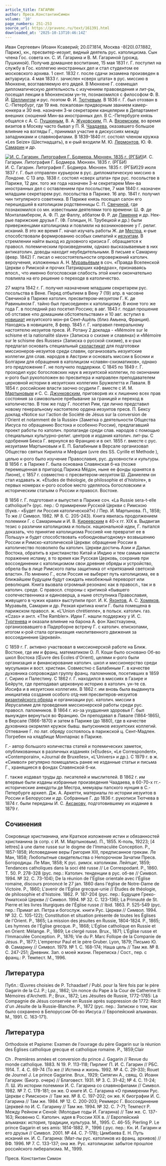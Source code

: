 ```yaml
---
article_title: ГАГАРИН
author: Пресв.КонстантинСимон
volume: '10'
page_numbers: 251-253
source_url: https://pravenc.ru/text/161391.html
downloaded_at: '2025-10-13T10:46:14Z'
---
```


Иван Сергеевич (Иоанн Ксаверий; 20.07.1814, Москва -8(20).07.1882, Париж), кн., пресвитер-иезуит, видный деятель рус. католицизма. Сын члена Гос. совета кн. С. И. Гагарина и В. М. Гагариной (урожд. Пушкиной). Получив домашнее воспитание, 15 мая 1831 г. Г. поступил на службу в Гос. коллегию иностранных дел и стал студентом ее московского архива. 1 сент. 1832 г. после сдачи экзамена произведен в актуариуса. 4 мая 1833 г. зачислен «сверх штата» в рус. миссию в Мюнхене, возглавляемую его дядей. В Мюнхене Г. совмещал дипломатическую деятельность с изучением правоведения и лит-ры, посещал лекции в Мюнхенском ун-те, познакомился с философом Ф. В. Й. [Шеллингом](https://pravenc.ru/text/Шеллинг.html) и рус. поэтом Ф. И. [Тютчевым](https://pravenc.ru/text/Тютчевым.html). В 1836 г. Г. был отозван в С.-Петербург, где 19 янв. пожалован придворным званием камер-юнкера и 30 янв. назначен 3-м секретарем канцелярии в Департамент внешних сношений Мин-ва иностранных дел. В С.-Петербурге князь общался с А. С. [Пушкиным](https://pravenc.ru/text/Пушкиным.html), В. А. [Жуковским](https://pravenc.ru/text/Жуковским.html), П. А. [Вяземским](https://pravenc.ru/text/Вяземским.html), во время визитов в Москву часто бывал у П. Я. [Чаадаева](https://pravenc.ru/text/Чаадаев.html), оказавшего большое влияние на взгляды Г., принимал участие в дискуссиях между западниками и славянофилами. В 1839-1840 гг. состоял членом кружка «Les Seize» (Шестнадцать), в к-рый входили М. Ю. [Лермонтов](https://pravenc.ru/text/Лермонтов.html), Ю. Ф. [Самарин](https://pravenc.ru/text/Самарин.html) и др.

[![И. С. Гагарин. Литография Г. Бодмера. Мюнхен. 1835 г. (РГБИ)](https://pravenc.ru/data/835/466/1234/i200.jpg "Кликните для увеличения картинки")](https://pravenc.ru/data/835/466/1234/i400.jpg)И. С. Гагарин. Литография Г. Бодмера. Мюнхен. 1835 г. (РГБИ)  
И. С. Гагарин. Литография Г. Бодмера. Мюнхен. 1835 г. (РГБИ)29 июля 1837 г. Г. был отправлен курьером в рус. дипломатическую миссию в Лондоне. С 13 апр. 1838 г. состоял «сверх штата» при рус. посольстве в Париже, 12 дек. того же года назначен 3-м секретарем Мин-ва иностранных дел с оставлением при посольстве, 7 мая 1840 г. назначен младшим секретарем рус. посольства в Париже. 16 апр. 1841 г. получил чин титулярного советника. В Париже князь посещал салон его перешедшей в католицизм родственницы С. П. [Свечиной](https://pravenc.ru/text/Свечиной.html), где познакомился со мн. известными деятелями того времени: Ш. Ф. де Монталамбером, А. Ф. П. де Фаллу, аббатом Ф. Р. де [Ламенне](https://pravenc.ru/text/Ламенне.html) и др. Нек-рые парижские друзья Г. (Ф. Голицын, Н. Трубецкой и др.) были приверженцами католицизма и повлияли на возникновение у Г. религ. исканий. В это же время Г. начал изучать работы Ж. де [Местра](https://pravenc.ru/text/Местра.html), к-рые способствовали формированию особых симпатий к [иезуитам](https://pravenc.ru/text/иезуитам.html). В стремлении найти выход из духовного кризиса Г. обращается к правосл. полемическим произведениям, однако высказываемые в них антикатолич. доводы находит неубедительными. В письме к Самарину (февр. 1842) Г. писал о несостоятельности опровержений католич. вероучения, изложенных А. Н. [Муравьёвым](https://pravenc.ru/text/Муравьёв.html) в соч. «Правда Вселенской Церкви о Римской и прочих Патриарших кафедрах», признаваясь впосл., что именно богословская слабость этой книги окончательно повлияла на его решение о переходе в католичество.

27 марта 1842 г. Г. получил назначение младшим секретарем рус. посольства в Вене. Перед отбытием в Вену 7 (19) апр. в часовне Свечиной в Париже католич. пресвитером-иезуитом Г. К. де Равиньяном Г. тайно был присоединен к католицизму. В июне того же года Г. в последний раз посетил Россию; в авг. 1843 г. подал прошение об отставке «по домашним обстоятельствам» и 10 авг. вступил в [новициат](https://pravenc.ru/text/новициат.html) иезуитского мон-ря Сент-Ашёль (близ Амьена, Франция). Находясь в новициате, 8 февр. 1845 г. Г. направил генеральному настоятелю иезуитов пресв. Й. Ротану 2 доклада - «Mémoire sur le schisme et la nationalité slave» (Записка о схизме и славянах) и «Mémoire sur le schisme des Russes» (Записка о русской схизме), в к-рых предлагал основать специальный [схоластикат](https://pravenc.ru/text/схоластикат.html) для подготовки миссионеров-иезуитов среди славян, организовать иезуитские коллегии для слав. народов в Австрии и основать миссии в Боснии и Болгарии для обращения в католицизм «славян-схизматиков», однако это предложение Г. не получило поддержки. С 1845 по 1849 г. Г. проходил курс богословских наук в иезуитской коллегии, по окончании к-рого был рукоположен во пресвитера и направлен преподавателем церковной истории в иезуитских коллегиях Бружелетта и Лаваля. В 1854 г. российские власти заочно осудили Г. вместе с И. М. [Мартыновым](https://pravenc.ru/text/Мартыновым.html) и С. С. [Джунковским](https://pravenc.ru/text/Джунковским.html), приговорив их к лишению всех прав состояния за самовольное пребывание за границей и переход в католичество. В том же году Г. посетил Рим, где лично представил новому генеральному настоятелю ордена иезуитов пресв. П. Бексу доклад «Notice sur l'action de Société de Jésus sur la conversion de l'Orient et notamment de la Russie» (Заметка о деятельности Общества Иисуса по обращению Востока и особенно России), предлагавший проект работы по католич. пропаганде среди слав. народов с помощью специальных культурно-религ. центров и издания католич. лит-ры. С одобрения Бекса Г. вернулся во Францию и в окт. 1855 г. вместе с рус. иезуитами Мартыновым и Е. П. Балабиным в Версале организовал Общество святых Кирилла и Мефодия (uvre des SS. Cyrille et Methode
), целью к-рого было изучение Православия, рус. духовности и культуры. В 1856 г. в Париже Г. была основана Славянская б-ка (позже перемещенная в пригород Парижа Мёдон, ныне ее фонды хранятся в Лионе), с 1857 г. совместно с пресвитером-иезуитом Ш. Даниелем он стал издавать ж. «Études de théologie, de philosophie et d'histoire», в первых номерах к-рого особое место уделялось богословским и историческим статьям о России и правосл. Востоке.

В 1856 г. Г. подготовил и выпустил в Париже соч. «La Russie sera-t-elle catholique?» (рус. пер.: О примирении Русской Церкви с Римскою (букв.- «Будет ли Россия католической?») / Пер. И. Мартынова. П., 1858; То же // Символ. 1982. № 8. C. 205-243). Книга явилась продолжением полемики Г. с Самариным и И. В. [Киреевским](https://pravenc.ru/text/Киреевским.html) в 40-х гг. XIX в. Выдвигая тезис о различии католицизма и польск. национальной идеи, Г. пытался доказать, что принятие католицизма Россией «не превратит ее в Польшу» и будет способствовать «обоюдновыгодному» возвышению России и Римско-католической Церкви: обращение России в католичество позволило бы католич. Церкви достичь Азии и Дальн. Востока, обратить в христианство Китай и Индию и тем самым нанести поражение исламу, в то время как Русская Церковь, сохранив при воссоединении с католицизмом свои древние обряды и устройство, обрела бы в лице Римского папы защитника от «притязаний светской власти». По мнению Г., если Россия не выберет путь католицизма, ее в ближайшем будущем будут ожидать неизбежный переворот или революция. Книга вызвала огромный резонанс как в правосл., так и в католич. среде. С правосл. стороны с критикой «бывшего соотечественника и единоверца, а ныне отступника Православия, живущего в чужих краях» выступили прот. И. К. [Яхонтов](https://pravenc.ru/text/Яхонтов.html), А. С. [Хомяков](https://pravenc.ru/text/Хомяков.html), Муравьёв, Самарин и др. Резкая критика книги Г. была помещена в парижском правосл. ж. «L'Union chrétienne», в польск. католич. газ. «Сzas» и англ. «The Rambler». Идеи Г. нашли поддержку у И. С. [Тургенева](https://pravenc.ru/text/Тургенева.html) и оказали влияние на барона А. фон Хакстхаузена, организовавшего в Падерборне встречу Г. с католич. епископами, итогом к-рой стала организация «молитвенного движения за воссоединение Церквей».

С 1859 г. Г. активно участвовал в миссионерской работе на Ближ. Востоке, где им и франц. математиком О. Л. Коши было основано Об-во школ Востока (Œuvre des Écoles d'Orient), целями к-рого были организация и финансирование католич. школ и миссионерство среди мусульман и вост. христиан. Совместно с Балабиным Г. в качестве духовника сопровождал группу франц. паломников, посетивших в 1859 г. Сирию и Палестину. С 1862 г. Г. находился в миссиях в Газире и Бейруте, где преподавал церковную историю в католич. ун-те св. Иосифа и в иезуитских коллегиях. В 1862 г. им вновь была выдвинута инициатива создания особого отд-ния пресвитеров-иезуитов [византийского обряда](<https://pravenc.ru/text/византийского обряда.html>) и организации рус. католич. миссии в Иерусалиме для проведения миссионерской работы среди рус. правосл. паломников. В 1864 г. из-за ухудшения здоровья Г. был вынужден вернуться во Францию. Он преподавал в Лавале (1864-1865), в Версале (1866-1870) и затем в Париже (до 1880), где в качестве духовника окормлял кружок бывш. выпускников иезуитских коллегий. Отпевание Г. по лат. обряду состоялось в парижской ц. Сент-Мадлен. Погребен на кладбище Монпарнас в Париже.

Г.- автор большого количества статей и полемических заметок, опубликованных в различных изданиях («Études», «Le Correspondent», «Contemporain», «Journal de Bruxelles», «L'Univers» и др.). С 1979 г. в ж. «Символ» регулярно помещались ранее не изданные статьи и письма Г., хранящиеся в фондах Славянской б-ки.

Г. также издавал труды др. писателей и мыслителей. В 1862 г. им впервые были изданы избранные произведения Чаадаева, в 60-70-х гг.- исторические анекдоты де Местра, мемуары папского нунция в С.-Петербурге архиеп. Дж. А. Аркетти, материалы по истории иезуитов в России и Белоруссии и др. Собранные Г. до 1836 г. рукописи Тютчева в 1874 г. были переданы И. С. [Аксакову](https://pravenc.ru/text/Аксакову.html), подготовившему их издание в 1879 г.

## Сочинения

Сокровище христианина, или Краткое изложение истин и обязанностей христианина (в сотр. с И. М. Мартыновым). П., 1855. К-поль, 19223; [4 lettres] à une dame russe sur le dogme de l'Immaculée Conception. P., 1857-1858; Исповедание веры Григория XIII, предписанное грекам. Ле Ман, 1858; Любопытные свидетельства о Непорочном Зачатии Пресв. Богородицы. Ле Ман, 1858; 
К рус. римск. католикам. Лейпциг, 1859; Tendances catholiques dans la soci
été russe
// Le Correspodant. P., 1860. T. 50. P. 278-328 (рус. пер.: Католич. тенденции в рус. об-ве // Символ. 1994. № 32. C. 73-104); De la réunion de l'Église orientale avec l'Église romaine, discours prononcé le 27 jan. 1860 dans l'église de Notre-Dame de Victoire. P., 1860; L'avenir de l'Église grecque-unie 
// 
Études de théologie, de philosophie et d'histoire. 1862. P. 187-204
(рус. пер.: Будущее Греко-Униатской Церкви // Символ. 1994. № 32. C. 123-136); 
La Primauté de St. Pierre et les livres liturgiques de l'Église russe // Ibid. 
1863. P. 525-549 (рус. пер.: Примат ап. Петра и богослуж. книги Рус. Церкви // Символ. 1994. № 32. С. 105-122); 
Constitution et situation présente de toutes les Églises de l'Orient. P., 1865; La mission des jésuites en Russie, 1804-1824. P., 1865; Les hymnes de l'Église grecque. P., 1868; L'Église catholique en Russie et en Orient: Mélange. P., 1869; 
Le clergé russe. Brux., 1871; L'Église russe et l'Immaculée Conception. P., 1876; Vie du P. Marc Follope de la Companie de Jésus. P., 1877; L'empereur Paul et le père Gruber. Lyon, 1879; Письмо Ю. Ф. Самарину // Символ. 1979. № 1. С. 168-174; Наша цель // Там же. № 8. C. 247-251; Дневник. Зап. о моей жизни. Переписка / Сост., пер. с франц.: Р. Темпест. М., 1996.

## Литература

Публ.: Œuvres choisies de P. Tchaadaef / Publ. pour la 1ère fois par le père Gagarin de la CJ. P.; Lpz., 1862; Un nonce du Pape à la Cour de Catherine II: Mémoires d'Archetti. P.; Brux., 1872; Les Jésuites de Russie, 1772-1785: La Compagnie de Jésus conservée en Russie après suppression de 1772: Récit d'un Jésuite de la Russie-Blanche. P., 1872 (рус. пер.: Записки о том, как было сохранено в Белоруссии Об-во Иисуса // Европейский альманах. М., 1991. С. 163-171).

## Литература

Orthodoxie et Papisme: Examen de l'ouvrage du père Gagarin sur la réunion des Églises catholique grecque et catholique romaine. P., 1859;Clair
 
Ch
. Premières années et conversion du prince J. Gagarin 
// Revue du monde catholique. 1883. 
N 19. P. 113-118; 
Пирлинг П. И. С. Гагарин // РБС. 1914. Т. 4. С. 69-74 (То же // Истина и жизнь. 1992. № 4. С. 29-33); Rouet de Journel J. Le prince Gagarine. Brux., 1929; Сипягин А., свящ. О. Иоанн Гагарин: (Биогр. очерк) // Благовест. 1931. № 3. С. 31-42; № 4. С. 11-24; Л. Ш. Из истории полемики И. С. Гагарина со славянофилами // Символ. 1982. № 7. С. 178-181; он же. О книге И. С. Гагарина «О примирении Рус. Церкви с Римскою» // Там же. № 8. С. 197-202; он же. К биографии И. С. Гагарина // Там же. 1984. № 12. С. 200-203; Реммерс Г. Воссоединение Церквей по И. С. Гагарину // Там же. 1994. № 32. С. 7-71; Темпест Р. Между Рейном и Сеной: (Молодые годы И. Гагарина) // Там же. С. 137-163; Яковенко С. Католич. идея в России XIX в. // Европейский альманах: история, традиции, культура. М., 1995. С. 46-55; Pierling P. Le prince Gagarin et ses amis: 1814-1882. P., 1996 (
рус. пер.: Кн. И. Гагарин и его друзья // Символ. 2001. № 44. С. 7-178); Цимбаева Е. Н. Путь исканий кн. И. С. Гагарина: (Мат-лы рус. католиков из франц. архивов) // ВФ. 1996. № 7. С. 133-137; она же. Рус. католицизм: забытое прошлое российского либерализма. М., 1999.

Пресв.  Константин   Симон
